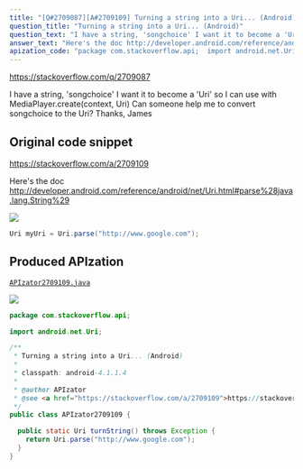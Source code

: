 ```yaml
---
title: "[Q#2709087][A#2709109] Turning a string into a Uri... (Android)"
question_title: "Turning a string into a Uri... (Android)"
question_text: "I have a string, 'songchoice' I want it to become a 'Uri' so I can use with MediaPlayer.create(context, Uri) Can someone help me to convert songchoice to the Uri? Thanks, James"
answer_text: "Here's the doc http://developer.android.com/reference/android/net/Uri.html#parse%28java.lang.String%29"
apization_code: "package com.stackoverflow.api;  import android.net.Uri;  /**  * Turning a string into a Uri... (Android)  *  * classpath: android-4.1.1.4  *  * @author APIzator  * @see <a href=\"https://stackoverflow.com/a/2709109\">https://stackoverflow.com/a/2709109</a>  */ public class APIzator2709109 {    public static Uri turnString() throws Exception {     return Uri.parse(\"http://www.google.com\");   } }"
---
```


https://stackoverflow.com/q/2709087

I have a string, &#x27;songchoice&#x27;
I want it to become a &#x27;Uri&#x27; so I can use with MediaPlayer.create(context, Uri)
Can someone help me to convert songchoice to the Uri?
Thanks,
James



## Original code snippet

https://stackoverflow.com/a/2709109

Here&#x27;s the doc http://developer.android.com/reference/android/net/Uri.html#parse%28java.lang.String%29

<div class="code-logo"><img src="/stackoverflow.png" /></div>

```java
Uri myUri = Uri.parse("http://www.google.com");
```

## Produced APIzation

[`APIzator2709109.java`](https://github.com/pasqualesalza/apization-temp-data/raw/master/search/APIzator2709109.java)

<div class="code-logo"><img src="/apizator.png" /></div>

```java
package com.stackoverflow.api;

import android.net.Uri;

/**
 * Turning a string into a Uri... (Android)
 *
 * classpath: android-4.1.1.4
 *
 * @author APIzator
 * @see <a href="https://stackoverflow.com/a/2709109">https://stackoverflow.com/a/2709109</a>
 */
public class APIzator2709109 {

  public static Uri turnString() throws Exception {
    return Uri.parse("http://www.google.com");
  }
}

```
